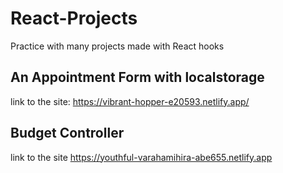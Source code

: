 # React-Projects
Practice with many projects made with React hooks

## An Appointment Form with localstorage
link to the site: https://vibrant-hopper-e20593.netlify.app/

## Budget Controller
link to the site https://youthful-varahamihira-abe655.netlify.app
